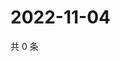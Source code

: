 # 2022-11-04

共 0 条

<!-- BEGIN WEIBO -->
<!-- 最后更新时间 Fri Nov 04 2022 21:38:53 GMT+0800 (China Standard Time) -->

<!-- END WEIBO -->
